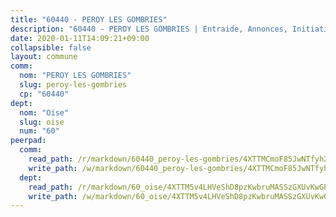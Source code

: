 ```yaml
---
title: "60440 - PEROY LES GOMBRIES"
description: "60440 - PEROY LES GOMBRIES | Entraide, Annonces, Initiatives"
date: 2020-01-11T14:09:21+09:00
collapsible: false
layout: commune
comm:
  nom: "PEROY LES GOMBRIES"
  slug: peroy-les-gombries
  cp: "60440"
dept:
  nom: "Oise"
  slug: oise
  num: "60"
peerpad:
  comm:
    read_path: /r/markdown/60440_peroy-les-gombries/4XTTMCmoF85JwNTfyh2ByDbFauojefqT5jxDzT4RbLBa5M7QB
    write_path: /w/markdown/60440_peroy-les-gombries/4XTTMCmoF85JwNTfyh2ByDbFauojefqT5jxDzT4RbLBa5M7QB-K3TgUxmaQGmjWYykJPDzZDw3KdSKs6qQy3U68SzJkabrwCvSXjN988Bzfum3QRfteCSa5HzLfFbPzCt9vubpg6QS7e84P42kZAxVPfgb1MJRksT3PysKxdPT68py1dec93GhvcVm
  dept:
    read_path: /r/markdown/60_oise/4XTTM5v4LHVeShD8pzKwbruMASSzGXUvKwGPyPNR6Aq6aruGY
    write_path: /w/markdown/60_oise/4XTTM5v4LHVeShD8pzKwbruMASSzGXUvKwGPyPNR6Aq6aruGY-K3TgTfEPmBuMGxs3WizC7aafmuSUvuvwsE7nM986pS4fEczEhokrfL1mXNtU722XatpEcDhfhLf5xd24JkCKBD4DcQHeF5CYjEkAVzDN3PuQerZfYGZ5zy2XFcJNh2Z1pYjLoQTn
---
```


